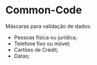 # Common-Code
Máscaras para validação de dados: 
 - Pessoas física ou jurídica;
 - Telefone fixo ou móvel;
 - Cartões de Crédit;
 - Datas;

